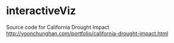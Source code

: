 # interactiveViz

Source code for California Drought Impact http://yoonchunghan.com/portfolio/california-drought-impact.html
